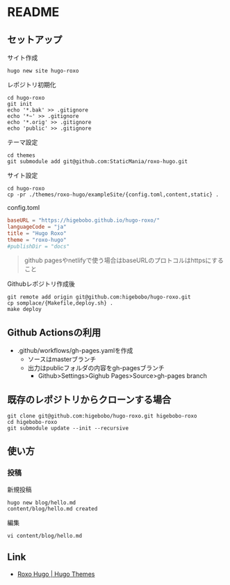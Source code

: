 # README

## セットアップ

サイト作成

```shell
hugo new site hugo-roxo
```

レポジトリ初期化

```shell
cd hugo-roxo
git init
echo '*.bak' >> .gitignore
echo '*~' >> .gitignore
echo '*.orig' >> .gitignore
echo 'public' >> .gitignore
```

テーマ設定

```shell
cd themes 
git submodule add git@github.com:StaticMania/roxo-hugo.git
```

サイト設定

```shell
cd hugo-roxo
cp -pr ./themes/roxo-hugo/exampleSite/{config.toml,content,static} .
```

config.toml

```toml
baseURL = "https://higebobo.github.io/hugo-roxo/"
languageCode = "ja"
title = "Hugo Roxo"
theme = "roxo-hugo"
#publishDir = "docs"
```

> github pagesやnetlifyで使う場合はbaseURLのプロトコルはhttpsにすること

Githubレポジトリ作成後

```shell
git remote add origin git@github.com:higebobo/hugo-roxo.git
cp somplace/{Makefile,deploy.sh} .
make deploy
```

## Github Actionsの利用

* .github/workflows/gh-pages.yamlを作成
    * ソースはmasterブランチ
    * 出力はpublicフォルダの内容をgh-pagesブランチ
        * Github>Settings>Gighub Pages>Source>gh-pages branch

## 既存のレポジトリからクローンする場合

```shell
git clone git@github.com:higebobo/hugo-roxo.git higebobo-roxo
cd higebobo-roxo
git submodule update --init --recursive
```

## 使い方

### 投稿

新規投稿

```shell
hugo new blog/hello.md
content/blog/hello.md created
```

編集

```shell
vi content/blog/hello.md
```

## Link

* [Roxo Hugo \| Hugo Themes](https://themes.gohugo.io/roxo-hugo/)
